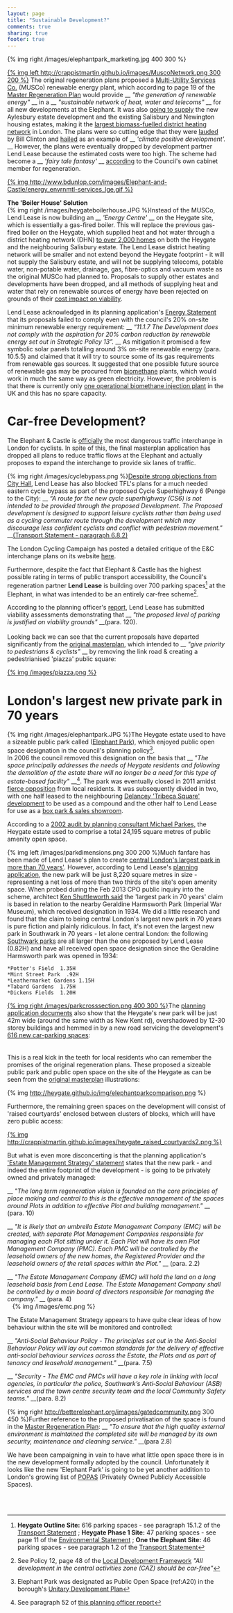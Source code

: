 ```yaml
---
layout: page
title: "Sustainable Development?"
comments: true
sharing: true
footer: true
---
```

{% img right /images/elephantpark_marketing.jpg 400 300 %}

[{% img left http://crappistmartin.github.io/images/MuscoNetwork.png 300 200 %}](http://www.intendesign.com/oslo/Intend.nsf/Attachments/54BA5DF11931F08CC125763C0039E7D9/$FILE/Smart+Geen+Growth+in+Property+Development.+Tony+Moseley,+Southwark+Coucil.pdf) The original regeneration plans proposed a [Multi-Utility Services Co.](http://www.london-se1.co.uk/news/view/2270) (MUSCo) renewable energy plant, which according to page 19 of the [Master Regeneration Plan](http://www.southwark.gov.uk/download/downloads/id/4889/elephant_and_castle_regeneration_agreement_appendix_6) would provide __ _"the generation of renewable energy"_ __ in a __ _"sustainable network of heat, water and telecoms"_ __ for all new developments at the Elephant. It was also [going to supply](http://moderngov.southwark.gov.uk/mgConvert2PDF.aspx?ID=16241) the new Aylesbury estate development and the existing Salisbury and Newington housing estates, making it the [largest biomass-fuelled district heating network](/images/muscoarea.png) in London. The plans were so cutting edge that they were [lauded](http://news.bbc.co.uk/1/hi/england/london/8056859.stm) by Bill Clinton and [hailed](http://www.london-se1.co.uk/news/view/6032) as an example of __ _'climate positive development'._ __ However, the plans were eventually dropped by development partner Lend Lease because the estimated costs were too high. The scheme had become a __ _'fairy tale fantasy'_ __ [according](http://www.london-se1.co.uk/news/view/5052) to the Council's own cabinet member for regeneration.   

[{% img http://www.bdunlop.com/images/Elephant-and-Castle/energy_envrnmtl-services_lge.gif %}](http://www.bdunlop.com/images/Elephant-and-Castle/energy_envrnmtl-services_lge.gif)

__The 'Boiler House' Solution__  
{% img right /images/heygateboilerhouse.JPG %}Instead of the MUSCo, Lend Lease is now building an __ _'Energy Centre'_ __ on the Heygate site, which is essentially a gas-fired boiler. This will replace the previous gas-fired boiler on the Heygate, which supplied heat and hot water through a district heating network (DHN) [to over 2,000 homes](/images/HeygateDHN.png) on both the Heygate and the neighbouring Salisbury estate. The Lend Lease district heating network will be smaller and not extend beyond the Heygate footprint - it will not supply the Salisbury estate, and will not be supplying telecoms, potable water, non-potable water, drainage, gas, fibre-optics and vacuum waste as the original MUSCo had planned to. Proposals to supply other estates and developments have been dropped, and all methods of supplying heat and water that rely on renewable sources of energy have been rejected on grounds of their [cost impact on viability](/blog/2012/07/03/its-all-about-financial-viability/). 


Lend Lease acknowledged in its planning application's [Energy Statement](http://planningonline.southwark.gov.uk/DocsOnline/Documents/325310_1.pdf) that its proposals failed to comply even with the council's 20% on-site minimum renewable energy requirement: __ _“11.1.7 The Development does not comply with the aspiration for 20% carbon reduction by renewable energy set out in Strategic Policy 13”._ __ As mitigation it promised a few symbolic solar panels totalling around 3% on-site renewable energy (para. 10.5.5) and claimed that it will try to source some of its gas requirements from renewable gas sources. It suggested that one possible future source of renewable gas may be procured from [biomethane](http://en.wikipedia.org/wiki/Biogas) plants, which would work in much the same way as green electricity. However, the problem is that there is currently only [one operational biomethane injection plant](http://www.bbc.co.uk/news/uk-11433162) in the UK and this has no spare capacity. 

# Car-free Development?
The Elephant & Castle is [officially](http://cycleinjury.co.uk/news/2012/03/08/top-20-londons-most-dangerous-cycling-junctions) the most dangerous traffic interchange in London for cyclists. In spite of this, the final masterplan application has dropped all plans to reduce traffic flows at the Elephant and actually proposes to expand the interchange to provide six lanes of traffic.

{% img right /images/cyclebypass.png %}[Despite strong objections from City Hall](http://halag.files.wordpress.com/2012/07/pdu_2149_heygate_estate_elephant__castle.pdf), Lend Lease has also blocked TFL's plans for a much needed eastern cycle bypass as part of the proposed Cycle Superhighway 6 (Penge to the City): __ _“A route for the new cycle superhighway (CS6) is not intended to be provided through the proposed Development. The Proposed development is designed to support leisure cyclists rather than being used as a cycling commuter route through the development which may discourage less confident cyclists and conflict with pedestrian movement."_ __[(Transport Statement - paragraph 6.8.2)](http://planningonline.southwark.gov.uk/DocsOnline/Documents/224093_1.pdf)

The London Cycling Campaign has posted a detailed critique of the E&C interchange plans on its website [here](http://lcc.org.uk/articles/we-urge-supporters-to-tell-transport-for-london-that-plans-for-elephant-and-castle-fail-to-provide-safe-passage-for-cycling).

Furthermore, despite the fact that Elephant & Castle has the highest possible rating in terms of public transport accessibility, the Council's regeneration partner __Lend Lease__ is building over 700 parking spaces[^1] at the Elephant, in what was intended to be an entirely car-free scheme[^2].  

According to the planning officer's [report](http://planningonline.southwark.gov.uk/DocsOnline/Documents/260032_1.pdf), Lend Lease has submitted viability assessments demonstrating that __ _"the proposed level of parking is justified on viability grounds"_ __(para. 120).  
</br>
Looking back we can see that the current proposals have departed significantly from the [original masterplan](http://www.scribd.com/doc/198503633/EandC-RegenMk1SLRplans), which intended to __ _"give priority to pedestrians & cyclists"_ __ by removing the link road & creating a pedestrianised 'piazza' public square:

[{% img /images/piazza.png %}](http://www.scribd.com/doc/198503633/EandC-RegenMk1SLRplans)


# London's largest new private park in 70 years
{% img right /images/elephantpark.JPG %}The Heygate estate used to have a sizeable public park called ([Elephant Park](https://southwarknotes.files.wordpress.com/2013/10/elephant-rd.jpg)), which enjoyed public open space designation in the council's planning policy[^3].  
In 2006 the council removed this designation on the basis that __ _"The space principally addresses the needs of Heygate residents and following the demolition of the estate there will no longer be a need for this type of estate-based facility"_ __[^4]. The park was eventually closed in 2011 amidst [fierce opposition](http://elephantamenity.wordpress.com/2011/02/28/no-more-football-on-the-elephant-park/) from local residents. It was subsequently divided in two, with one half leased to the neighbouring [Delancey 'Tribeca Square' development](http://35percent.org/tribeca-square) to be used as a compound and the other half to Lend Lease for use as a [box park & sales showroom](http://www.standard.co.uk/news/london/popup-shopping-mall-to-make-elephant-and-castle-the-new-shoreditch-9022978.html).  

According to a [2002 audit by planning consultant Michael Parkes,](/images/HeygateCommunityAssetAudit.pdf) the Heygate estate used to comprise a total 24,195 square metres of public amenity open space.

{% img left /images/parkdimensions.png 300 200 %}Much fanfare has been made of Lend Lease's plan to create [central London's largest park in more than 70 years'](http://www.southwark.gov.uk/news/article/672/final_masterplan_for_heygate_estate_revamp_revealed). However, according to Lend Lease's [planning application](http://planningonline.southwark.gov.uk/AcolNetCGI.exe?ACTION=UNWRAP&RIPNAME=Root.PgeResultDetail&TheSystemkey=9544643), the new park will be just 8,220 square metres in size - representing a net loss of more than two thirds of the site's open amenity space. When probed during the Feb 2013 CPO public inquiry into the scheme, architect [Ken Shuttleworth said](/images/KenShuttleworthCPOevidenceFeb2013.pdf) the 'largest park in 70 years' claim is based in relation to the nearby Geraldine Harmsworth Park (Imperial War Museum), which received designation in 1934. We did a little research and found that the claim to being central London's largest new park in 70 years is pure fiction and plainly ridiculous. In fact, it's not even the largest new park in Southwark in 70 years - let alone central London: the following [Southwark parks](http://planbuild.southwark.gov.uk/documents/?GetDocument=%7b%7b%7b!3CFumZzyYn8kb1LBVrWDlg%3d%3d!%7d%7d%7d) are all larger than the one proposed by Lend Lease (0.82H) and have all received open space designation since the Geraldine Harmsworth park was opened in 1934:

    *Potter's Field  1.35H
    *Mint Street Park  .92H
    *Leathermarket Gardens 1.15H 
    *Tabard Gardens  1.75H
    *Dickens Fields  1.20H  



[{% img right /images/parkcrosssection.png 400 300 %}](http://planningonline.southwark.gov.uk/DocsOnline/Documents/224246_1.pdf)The [planning application documents](http://planningonline.southwark.gov.uk/DocsOnline/Documents/254738_1.pdf) also show that the Heygate's new park will be just 42m wide (around the same width as New Kent rd), overshadowed by 12-30 storey buildings and hemmed in by a new road servicing the development's [616 new car-parking spaces](/transport-hub):  
</br>
</br>
This is a real kick in the teeth for local residents who can remember the promises of the original regeneration plans. These proposed a sizeable public park and public open space on the site of the Heygate as can be seen from the [original masterplan](http://www.scribd.com/doc/198503633/EandC-RegenMk1SLRplans) illustrations:

{% img http://heygate.github.io/img/elephantparkcomparison.png %} 

Furthermore, the remaining green spaces on the development will consist of 'raised courtyards' enclosed between clusters of blocks, which will have zero public access:
  
[{% img http://crappistmartin.github.io/images/heygate_raised_courtyards2.png %}](http://planningonline.southwark.gov.uk/DocsOnline/Documents/267119_1.pdf)

But what is even more disconcerting is that the planning application's ['Estate Management Strategy' statement](http://planningonline.southwark.gov.uk/DocsOnline/Documents/224077_1.pdf) states that the new park - and indeed the entire footprint of the development - is going to be privately owned and privately managed:

__ _"The long term regeneration vision is founded on the core principles of place making and central to this is the effective management of the spaces around Plots in addition to effective Plot and building management."_ __ (para. 10)

__ _"It is likely that an umbrella Estate Management Company (EMC) will be created, with separate Plot Management Companies responsible for managing each Plot sitting under it. Each Plot will have its own Plot Management Company (PMC). Each PMC will be controlled by the leasehold owners of the new homes, the Registered Provider and the leasehold owners of the retail spaces within the Plot."_ __ (para. 2.2)

__ _"The Estate Management Company (EMC) will hold the land on a long leasehold basis from Lend Lease. The Estate Management Company shall be controlled by a main board of directors responsible for managing the company."_ __ (para. 4)  
      
{% img /images/emc.png %}  

The Estate Management Strategy appears to have quite clear ideas of how behaviour within the site will be monitored and controlled:

__ _"Anti‐Social Behaviour Policy - The principles set out in the Anti‐Social Behaviour Policy will lay out common standards for the delivery of effective anti‐social behaviour services across the Estate, the Plots and as part of tenancy and leasehold management."_ __(para. 7.5) </br> 

__ _"Security - The EMC and PMCs will have a key role in linking with local agencies, in particular the police, Southwark’s Anti‐Social Behaviour (ASB) services and the town centre security team and the local Community Safety teams."_ __(para. 8.2)  

{% img right http://betterelephant.org/images/gatedcommunity.png 300 450 %}Further reference to the proposed privatisation of the space is found in the [Master Regeneration Plan](http://www.southwark.gov.uk/download/downloads/id/4928/cdh34_elephant_and_castle_regeneration_agreement_appendix_6): __ _"To ensure that the high quality external environment is maintained the completed site will be managed by its own security, maintenance and cleaning service."_ __(para 2.8)


We have been campaigning in vain to have what little open space there is in the new development formally adopted by the council. Unfortunately it looks like the new 'Elephant Park' is going to be yet another addition to London's growing list of [POPAS](http://www.theguardian.com/artanddesign/2014/aug/24/cheesegrater-london-review-tower-of-no-small-ambition) (Privately Owned Publicly Accessible Spaces).

</br>
</br>




[^1]: __Heygate Outline Site:__ 616 parking spaces - see paragraph 15.1.2 of the [Transport Statement](http://planningonline.southwark.gov.uk/DocsOnline/Documents/224093_1.pdf) ; __Heygate Phase 1 Site:__ 47 parking spaces - see page 11 of the [Environmental Statement](https://www.iema.net/system/files/phase_one_nts_august_2012.pdf) ; __One the Elephant Site:__ 46 parking spaces - see paragraph 1.2 of the [Transport Statement](http://planningonline.southwark.gov.uk/DocsOnline/Documents/238287_1.pdf)

[^2]: See Policy 12, page 48 of the [Local Development Framework](http://www.southwark.gov.uk/download/downloads/id/7894/elephant_and_castle_opportunity_area_spd) _"All development in the central activities zone (CAZ) should be car-free"_
[^3]: Elephant Park was designated as Public Open Space (ref:A20) in the borough's [Unitary Development Plan](http://crappistmartin.github.io/images/SouthwarkPlan_OpenSpaces.pdf)
[^4]: See paragraph 52 of [this planning officer report](http://crappistmartin.github.io/images/CastleIndustrialEstateOR.pdf)








